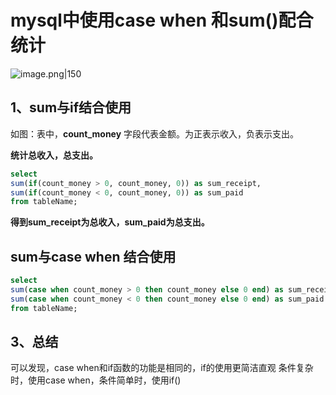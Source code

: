 # mysql中使用case when 和sum()配合统计

![image.png|150](https://img-life.oss-cn-beijing.aliyuncs.com/doc/202402191755597.png)

## 1、sum与if结合使用

如图：表中，**count_money** 字段代表金额。为正表示收入，负表示支出。

**统计总收入，总支出。**

```sql
select 
sum(if(count_money > 0, count_money, 0)) as sum_receipt,
sum(if(count_money < 0, count_money, 0)) as sum_paid 
from tableName;

```

**得到sum_receipt为总收入，sum_paid为总支出。**

## sum与case when 结合使用

```sql
select 
sum(case when count_money > 0 then count_money else 0 end) as sum_receipt,
sum(case when count_money < 0 then count_money else 0 end) as sum_paid 
from tableName;
```

## 3、总结

可以发现，case when和if函数的功能是相同的，if的使用更简洁直观
条件复杂时，使用case when，条件简单时，使用if()
